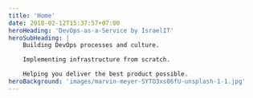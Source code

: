 ```yaml
---
title: 'Home'
date: 2018-02-12T15:37:57+07:00
heroHeading: 'DevOps-as-a-Service by IsraelIT'
heroSubHeading: |
    Building DevOps processes and culture.

    Implementing infrastructure from scratch.

    Helping you deliver the best product possible.
heroBackground: 'images/marvin-meyer-SYTO3xs06fU-unsplash-1-1.jpg'
---
```

